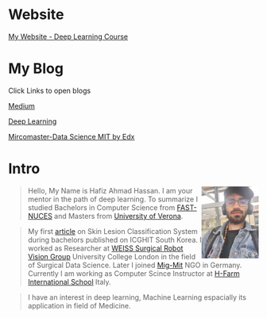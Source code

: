 
# Website

[My Website - Deep Learning Course](https://hafizahmadhassan.github.io/mynbdev_cards/)

# My Blog
Click Links to open blogs

[Medium](https://medium.com/@l154359)

[Deep Learning](https://HafizAhmadHassan.github.io/HafizAhmadHassan/)

[Mircomaster-Data Science MIT by Edx](https://HafizAhmadHassan.github.io/Data-Science-Blog/)



# Intro 

<img align="right" src="https://raw.githubusercontent.com/HafizAhmadHassan/mynbdev_cards/main/mynbdev_cards/images/img44.jpeg"
         alt="Teddy bear" width="115" height="145">



> Hello, My Name is Hafiz Ahmad Hassan. I am your mentor in the path of deep learning. To summarize I studied Bachelors in Computer Science from [FAST-NUCES](https://nu.edu.pk/) and Masters from [University of Verona](https://www.univr.it/home).

> My first [article](https://www.researchgate.net/profile/Hafiz-Hassan-2) on Skin Lesion Classification System during bachelors published on ICGHIT South Korea. I worked as Researcher at [WEISS Surgical Robot Vision Group](https://www.ucl.ac.uk/interventional-surgical-sciences/) University College London in the field of Surgical Data Science. Later I joined [Mig-Mit](https://migrationmiteinander.de/) NGO in Germany. Currently I am working as Computer Scince Instructor at [H-Farm International School](https://www.h-farm.com/en) Italy.

> I have an interest in deep learning, Machine Learning espacially its application in field of Medicine.
